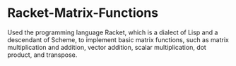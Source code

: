 # Racket-Matrix-Functions

Used the programming language Racket, which is a dialect of Lisp and a descendant of Scheme, to implement basic matrix functions, such as matrix multiplication and addition, vector addition, scalar multiplication, dot product, and transpose.
